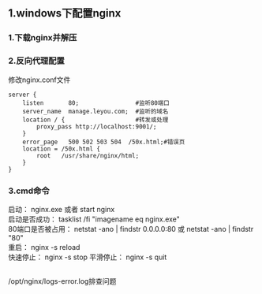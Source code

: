 ## 1.windows下配置nginx
### 1.下载nginx并解压
### 2.反向代理配置
修改nginx.conf文件
```
server {
    listen       80;        		#监听80端口
    server_name  manage.leyou.com; 	#监听的域名
    location / {            		#转发或处理
        proxy_pass http://localhost:9001/; 
    }
    error_page   500 502 503 504  /50x.html;#错误页
    location = /50x.html {
        root   /usr/share/nginx/html;
    }
}
```

### 3.cmd命令
启动： nginx.exe 或者 start nginx  
启动是否成功： tasklist /fi "imagename eq nginx.exe"  
80端口是否被占用： netstat -ano | findstr 0.0.0.0:80 或 netstat -ano | findstr "80"  
重启： nginx -s reload  
快速停止： nginx -s stop
平滑停止： nginx -s quit



## 
/opt/nginx/logs-error.log排查问题